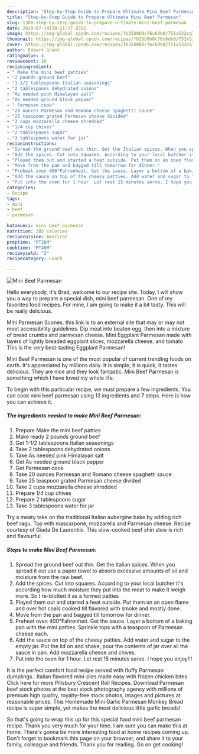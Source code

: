 ```yaml
---
description: "Step-by-Step Guide to Prepare Ultimate Mini Beef Parmesan"
title: "Step-by-Step Guide to Prepare Ultimate Mini Beef Parmesan"
slug: 1308-step-by-step-guide-to-prepare-ultimate-mini-beef-parmesan
date: 2020-07-14T20:21:27.835Z
image: https://img-global.cpcdn.com/recipes/fb35b0b0c76c6db0/751x532cq70/mini-beef-parmesan-recipe-main-photo.jpg
thumbnail: https://img-global.cpcdn.com/recipes/fb35b0b0c76c6db0/751x532cq70/mini-beef-parmesan-recipe-main-photo.jpg
cover: https://img-global.cpcdn.com/recipes/fb35b0b0c76c6db0/751x532cq70/mini-beef-parmesan-recipe-main-photo.jpg
author: Robert Grant
ratingvalue: 4
reviewcount: 10
recipeingredient:
- " Make the mini beef patties"
- "2 pounds ground beef"
- "1-1/2 tablespoons Italian seasonings"
- "2 tablespoons dehydrated onions"
- "As needed pink Himalayan salt"
- "As needed ground black pepper"
- " Parmesan cook"
- "20 ounces Parmesan and Romano cheese spaghetti sauce"
- "25 teaspoon grated Parmesan cheese divided"
- "2 cups mozzarella cheese shredded"
- "1/4 cup chives"
- "2 tablespoons sugar"
- "3 tablespoons water for jar"
recipeinstructions:
- "Spread the ground beef out thin. Get the Italian spices. When you spread it out use a paper towel to absorb excessive amounts of oil and moisture from the raw beef."
- "Add the spices. Cut into squares. According to your local butcher it&#39;s according how much moisture they put into the meat to make it weigh more. So I re-blotted it as a formed patties"
- "Played them out and started a heat outside. Put them on an open flame and over hot coals cooked till flavored with smoke and mostly done."
- "Move from the pan and bagged till tomorrow for dinner."
- "Preheat oven 400°Fahrenheit. Get the sauce. Layer a bottom of a baking pan with the mini patties. Sprinkle tops with a teaspoon of Parmesan cheese each."
- "Add the sauce on top of the cheesy patties. Add water and sugar to the empty jar. Put the lid on and shake, pour the contents of jar over all the sauce in pan. Add mozzarella cheese and chives."
- "Put into the oven for 1 hour. Let rest 15 minutes serve. I hope you enjoy!!!"
categories:
- Recipe
tags:
- mini
- beef
- parmesan

katakunci: mini beef parmesan 
nutrition: 285 calories
recipecuisine: American
preptime: "PT26M"
cooktime: "PT46M"
recipeyield: "2"
recipecategory: Lunch

---
```



![Mini Beef Parmesan](https://img-global.cpcdn.com/recipes/fb35b0b0c76c6db0/751x532cq70/mini-beef-parmesan-recipe-main-photo.jpg)

Hello everybody, it's Brad, welcome to our recipe site. Today, I will show you a way to prepare a special dish, mini beef parmesan. One of my favorites food recipes. For mine, I am going to make it a bit tasty. This will be really delicious.

Mini Parmesan Scones. this link is to an external site that may or may not meet accessibility guidelines. Dip meat into beaten egg, then into a mixture of bread crumbs and parmesan cheese. Mini Eggplant Parmesan made with layers of lightly breaded eggplant slices, mozzarella cheese, and tomato This is the very best-tasting Eggplant Parmesan!

Mini Beef Parmesan is one of the most popular of current trending foods on earth. It's appreciated by millions daily. It is simple, it is quick, it tastes delicious. They are nice and they look fantastic. Mini Beef Parmesan is something which I have loved my whole life.


To begin with this particular recipe, we must prepare a few ingredients. You can cook mini beef parmesan using 13 ingredients and 7 steps. Here is how you can achieve it.

<!--inarticleads1-->

##### The ingredients needed to make Mini Beef Parmesan:

1. Prepare  Make the mini beef patties
1. Make ready 2 pounds ground beef
1. Get 1-1/2 tablespoons Italian seasonings
1. Take 2 tablespoons dehydrated onions
1. Take As needed pink Himalayan salt
1. Get As needed ground black pepper
1. Get  Parmesan cook
1. Take 20 ounces Parmesan and Romano cheese spaghetti sauce
1. Take 25 teaspoon grated Parmesan cheese divided
1. Take 2 cups mozzarella cheese shredded
1. Prepare 1/4 cup chives
1. Prepare 2 tablespoons sugar
1. Take 3 tablespoons water for jar


Try a meaty take on the traditional Italian aubergine bake by adding rich beef ragu. Top with mascarpone, mozzarella and Parmesan cheese. Recipe courtesy of Giada De Laurentiis. This slow-cooked beef shin stew is rich and flavourful. 

<!--inarticleads2-->

##### Steps to make Mini Beef Parmesan:

1. Spread the ground beef out thin. Get the Italian spices. When you spread it out use a paper towel to absorb excessive amounts of oil and moisture from the raw beef.
1. Add the spices. Cut into squares. According to your local butcher it&#39;s according how much moisture they put into the meat to make it weigh more. So I re-blotted it as a formed patties
1. Played them out and started a heat outside. Put them on an open flame and over hot coals cooked till flavored with smoke and mostly done.
1. Move from the pan and bagged till tomorrow for dinner.
1. Preheat oven 400°Fahrenheit. Get the sauce. Layer a bottom of a baking pan with the mini patties. Sprinkle tops with a teaspoon of Parmesan cheese each.
1. Add the sauce on top of the cheesy patties. Add water and sugar to the empty jar. Put the lid on and shake, pour the contents of jar over all the sauce in pan. Add mozzarella cheese and chives.
1. Put into the oven for 1 hour. Let rest 15 minutes serve. I hope you enjoy!!!


It is the perfect comfort food recipe served with fluffy Parmesan dumplings.. Italian flavored mini-pies made easy with frozen chicken bites. Click here for more Pillsbury Crescent Roll Recipes. Download Parmesan beef stock photos at the best stock photography agency with millions of premium high quality, royalty-free stock photos, images and pictures at reasonable prices. This Homemade Mini Garlic Parmesan Monkey Bread recipe is super simple, yet makes the most delicious little garlic breads! 

So that's going to wrap this up for this special food mini beef parmesan recipe. Thank you very much for your time. I am sure you can make this at home. There's gonna be more interesting food at home recipes coming up. Don't forget to bookmark this page on your browser, and share it to your family, colleague and friends. Thank you for reading. Go on get cooking!
